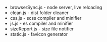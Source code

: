 - browserSync.js - node server, live reloading
- clean.js - dist folder cleaner
- css.js - scss compiler and minifier
- js.js - es compiler and minifier
- sizeReport.js - size file notifier
- static.js - favicon generator
